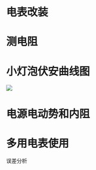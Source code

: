 # 电表改装

# 测电阻

# 小灯泡伏安曲线图

![  ](C:\Users\Foisca\AppData\Roaming\Typora\typora-user-images\image-20200702193339646.png)

# 电源电动势和内阻

# 多用电表使用

误差分析

